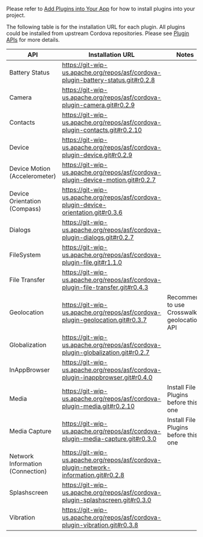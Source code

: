 Please refer to [Add Plugins into Your App](Add-Plugins-With-Crosswalk-Cordova-Android) for how to install plugins into your project.

The following table is for the installation URL for each plugin. All plugins could be installed from upstream Cordova repositories. Please see [Plugin APIs](http://cordova.apache.org/docs/en/3.4.0/cordova_plugins_pluginapis.md.html#Plugin%20APIs) for more details.

| API | Installation URL | Notes |
|-----|-----|-------|
| Battery Status | https://git-wip-us.apache.org/repos/asf/cordova-plugin-battery-status.git#r0.2.8 | |
| Camera | https://git-wip-us.apache.org/repos/asf/cordova-plugin-camera.git#r0.2.9 | |
| Contacts |  https://git-wip-us.apache.org/repos/asf/cordova-plugin-contacts.git#r0.2.10 | |
| Device | https://git-wip-us.apache.org/repos/asf/cordova-plugin-device.git#r0.2.9 | |
| Device Motion (Accelerometer) | https://git-wip-us.apache.org/repos/asf/cordova-plugin-device-motion.git#r0.2.7 | |
| Device Orientation (Compass) | https://git-wip-us.apache.org/repos/asf/cordova-plugin-device-orientation.git#r0.3.6 | |
| Dialogs | https://git-wip-us.apache.org/repos/asf/cordova-plugin-dialogs.git#r0.2.7 | |
| FileSystem | https://git-wip-us.apache.org/repos/asf/cordova-plugin-file.git#r1.1.0 | |
| File Transfer | https://git-wip-us.apache.org/repos/asf/cordova-plugin-file-transfer.git#r0.4.3 | |
| Geolocation | https://git-wip-us.apache.org/repos/asf/cordova-plugin-geolocation.git#r0.3.7 | Recommend to use Crosswalk's geolocation API|
| Globalization | https://git-wip-us.apache.org/repos/asf/cordova-plugin-globalization.git#r0.2.7 | |
| InAppBrowser | https://git-wip-us.apache.org/repos/asf/cordova-plugin-inappbrowser.git#r0.4.0 | |
| Media | https://git-wip-us.apache.org/repos/asf/cordova-plugin-media.git#r0.2.10 | Install File Plugins before this one |
| Media Capture | https://git-wip-us.apache.org/repos/asf/cordova-plugin-media-capture.git#r0.3.0 | Install File Plugins before this one |
| Network Information (Connection) | https://git-wip-us.apache.org/repos/asf/cordova-plugin-network-information.git#r0.2.8 | |
| Splashscreen | https://git-wip-us.apache.org/repos/asf/cordova-plugin-splashscreen.git#r0.3.0 | |
| Vibration | https://git-wip-us.apache.org/repos/asf/cordova-plugin-vibration.git#r0.3.8 | |